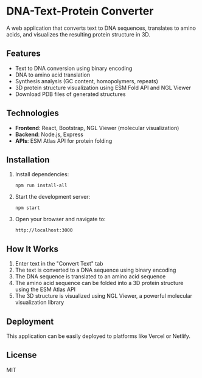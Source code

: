 # DNA-Text-Protein Converter

A web application that converts text to DNA sequences, translates to amino acids, and visualizes the resulting protein structure in 3D.

## Features

- Text to DNA conversion using binary encoding
- DNA to amino acid translation
- Synthesis analysis (GC content, homopolymers, repeats)
- 3D protein structure visualization using ESM Fold API and NGL Viewer
- Download PDB files of generated structures

## Technologies

- **Frontend**: React, Bootstrap, NGL Viewer (molecular visualization)
- **Backend**: Node.js, Express
- **APIs**: ESM Atlas API for protein folding

## Installation

1. Install dependencies:
   ```
   npm run install-all
   ```

2. Start the development server:
   ```
   npm start
   ```

3. Open your browser and navigate to:
   ```
   http://localhost:3000
   ```

## How It Works

1. Enter text in the "Convert Text" tab
2. The text is converted to a DNA sequence using binary encoding
3. The DNA sequence is translated to an amino acid sequence
4. The amino acid sequence can be folded into a 3D protein structure using the ESM Atlas API
5. The 3D structure is visualized using NGL Viewer, a powerful molecular visualization library

## Deployment

This application can be easily deployed to platforms like Vercel or Netlify.

## License

MIT
